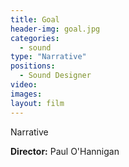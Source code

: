 ```yaml
---
title: Goal
header-img: goal.jpg
categories:
  - sound
type: "Narrative"
positions:
  - Sound Designer
video:
images:
layout: film
---
```

Narrative

**Director:** Paul O'Hannigan  

<div class="center-block auto-resizable-iframe">
  <div>
    
  </div>
</div>